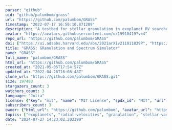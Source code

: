 ```yaml
---
parser: "github"
uid: "github/palumbom/grass"
url: "https://github.com/palumbom/GRASS"
timestamp: "2022-07-17 16:50:10.871289"
description: "A testbed for stellar granulation in exoplanet RV searches. "
avatar: "https://avatars.githubusercontent.com/u/19910419?v=4"
repo_url: "https://github.com/palumbom/GRASS"
doi: ["https://ui.adsabs.harvard.edu/abs/2021arXiv211011839P", "https://ui.adsabs.harvard.edu/abs/2021ascl.soft10011P/abstract"]
title: "GRASS: GRanulation and Spectrum Simulator"
name: "GRASS"
full_name: "palumbom/GRASS"
html_url: "https://github.com/palumbom/GRASS"
created_at: "2021-05-05T17:54:57Z"
updated_at: "2022-04-28T16:08:48Z"
clone_url: "https://github.com/palumbom/GRASS.git"
size: 197483
stargazers_count: 3
watchers_count: 3
language: "Julia"
license: {"key": "mit", "name": "MIT License", "spdx_id": "MIT", "url": "https://api.github.com/licenses/mit", "node_id": "MDc6TGljZW5zZTEz"}
subscribers_count: 3
owner: {"html_url": "https://github.com/palumbom", "avatar_url": "https://avatars.githubusercontent.com/u/19910419?v=4", "login": "palumbom", "type": "User"}
topics: ["exoplanets", "radial-velocities", "granulation", "stellar-variability", "astronomy-software"]
date: "2024-07-27 14:23:02.202399"
---
```

